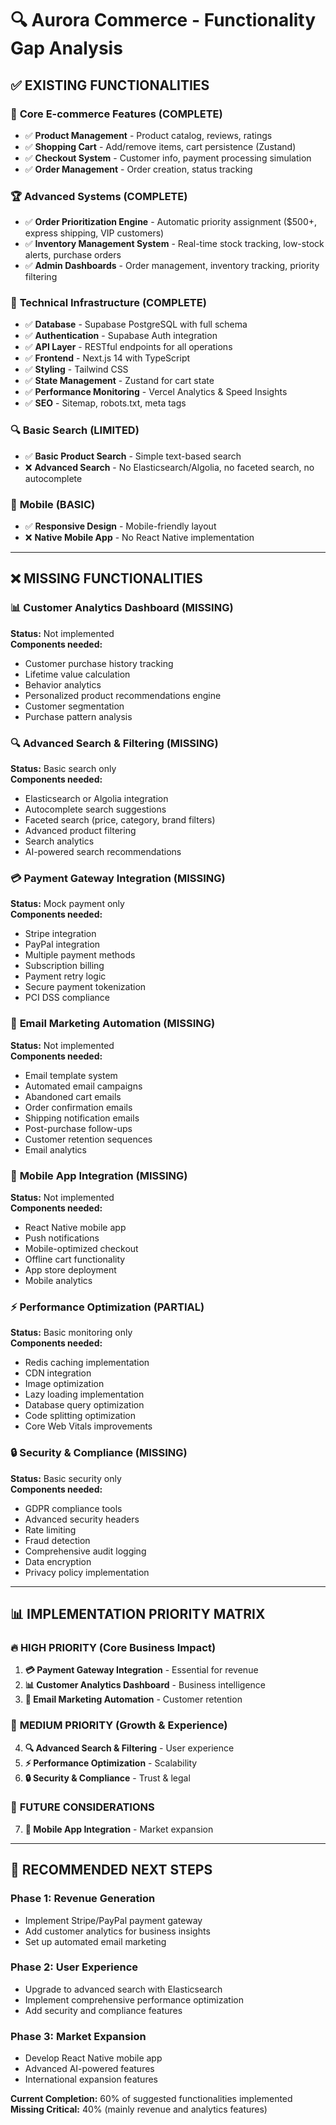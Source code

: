 # 🔍 Aurora Commerce - Functionality Gap Analysis

## ✅ **EXISTING FUNCTIONALITIES**

### 🎯 **Core E-commerce Features (COMPLETE)**
- ✅ **Product Management** - Product catalog, reviews, ratings
- ✅ **Shopping Cart** - Add/remove items, cart persistence (Zustand)
- ✅ **Checkout System** - Customer info, payment processing simulation
- ✅ **Order Management** - Order creation, status tracking

### 🏆 **Advanced Systems (COMPLETE)**
- ✅ **Order Prioritization Engine** - Automatic priority assignment ($500+, express shipping, VIP customers)
- ✅ **Inventory Management System** - Real-time stock tracking, low-stock alerts, purchase orders
- ✅ **Admin Dashboards** - Order management, inventory tracking, priority filtering

### 🔧 **Technical Infrastructure (COMPLETE)**
- ✅ **Database** - Supabase PostgreSQL with full schema
- ✅ **Authentication** - Supabase Auth integration
- ✅ **API Layer** - RESTful endpoints for all operations
- ✅ **Frontend** - Next.js 14 with TypeScript
- ✅ **Styling** - Tailwind CSS
- ✅ **State Management** - Zustand for cart state
- ✅ **Performance Monitoring** - Vercel Analytics & Speed Insights
- ✅ **SEO** - Sitemap, robots.txt, meta tags

### 🔍 **Basic Search (LIMITED)**
- ✅ **Basic Product Search** - Simple text-based search
- ❌ **Advanced Search** - No Elasticsearch/Algolia, no faceted search, no autocomplete

### 📱 **Mobile (BASIC)**
- ✅ **Responsive Design** - Mobile-friendly layout
- ❌ **Native Mobile App** - No React Native implementation

---

## ❌ **MISSING FUNCTIONALITIES**

### 📊 **Customer Analytics Dashboard (MISSING)**
**Status:** Not implemented  
**Components needed:**
- Customer purchase history tracking
- Lifetime value calculation
- Behavior analytics
- Personalized product recommendations engine
- Customer segmentation
- Purchase pattern analysis

### 🔍 **Advanced Search & Filtering (MISSING)**
**Status:** Basic search only  
**Components needed:**
- Elasticsearch or Algolia integration
- Autocomplete search suggestions
- Faceted search (price, category, brand filters)
- Advanced product filtering
- Search analytics
- AI-powered search recommendations

### 💳 **Payment Gateway Integration (MISSING)**
**Status:** Mock payment only  
**Components needed:**
- Stripe integration
- PayPal integration
- Multiple payment methods
- Subscription billing
- Payment retry logic
- Secure payment tokenization
- PCI DSS compliance

### 📧 **Email Marketing Automation (MISSING)**
**Status:** Not implemented  
**Components needed:**
- Email template system
- Automated email campaigns
- Abandoned cart emails
- Order confirmation emails
- Shipping notification emails
- Post-purchase follow-ups
- Customer retention sequences
- Email analytics

### 📱 **Mobile App Integration (MISSING)**
**Status:** Not implemented  
**Components needed:**
- React Native mobile app
- Push notifications
- Mobile-optimized checkout
- Offline cart functionality
- App store deployment
- Mobile analytics

### ⚡ **Performance Optimization (PARTIAL)**
**Status:** Basic monitoring only  
**Components needed:**
- Redis caching implementation
- CDN integration
- Image optimization
- Lazy loading implementation
- Database query optimization
- Code splitting optimization
- Core Web Vitals improvements

### 🔒 **Security & Compliance (MISSING)**
**Status:** Basic security only  
**Components needed:**
- GDPR compliance tools
- Advanced security headers
- Rate limiting
- Fraud detection
- Comprehensive audit logging
- Data encryption
- Privacy policy implementation

---

## 📊 **IMPLEMENTATION PRIORITY MATRIX**

### 🔥 **HIGH PRIORITY (Core Business Impact)**
1. **💳 Payment Gateway Integration** - Essential for revenue
2. **📊 Customer Analytics Dashboard** - Business intelligence
3. **📧 Email Marketing Automation** - Customer retention

### 🎯 **MEDIUM PRIORITY (Growth & Experience)**
4. **🔍 Advanced Search & Filtering** - User experience
5. **⚡ Performance Optimization** - Scalability
6. **🔒 Security & Compliance** - Trust & legal

### 📱 **FUTURE CONSIDERATIONS**
7. **📱 Mobile App Integration** - Market expansion

---

## 🎯 **RECOMMENDED NEXT STEPS**

### Phase 1: Revenue Generation
- Implement Stripe/PayPal payment gateway
- Add customer analytics for business insights
- Set up automated email marketing

### Phase 2: User Experience  
- Upgrade to advanced search with Elasticsearch
- Implement comprehensive performance optimization
- Add security and compliance features

### Phase 3: Market Expansion
- Develop React Native mobile app
- Advanced AI-powered features
- International expansion features

**Current Completion:** 60% of suggested functionalities implemented  
**Missing Critical:** 40% (mainly revenue and analytics features)